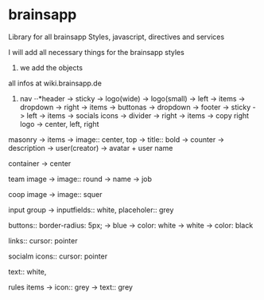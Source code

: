 # brainsapp
Library for all brainsapp Styles, javascript, directives and services

I will add all necessary things for the brainsapp styles

1. we add the objects

all infos at wiki.brainsapp.de
1. nav
⋅⋅*header
      -> sticky
      -> logo(wide)
      -> logo(small)
      -> left
           -> items
           -> dropdown
      -> right
           -> items
           -> buttonas
           -> dropdown
  -> footer
      -> sticky
      -> left
           -> items
           -> socials icons
           -> divider
      -> right
           -> items
           -> copy right
logo 
  -> center, left, right

masonry
  -> items
       -> image:: center, top
       -> title:: bold
       -> counter
       -> description
       -> user(creator)
            -> avatar + user name

container
  -> center

team image
  -> image:: round
  -> name
  -> job

coop image
  -> image:: squer 


input group
  -> inputfields:: white, placeholer:: grey

buttons:: border-radius: 5px;
     -> blue
          -> color: white
     -> white
          -> color: black

links:: cursor: pointer

socialm icons:: cursor: pointer

text:: white,

rules items
  -> icon:: grey
  -> text:: grey
